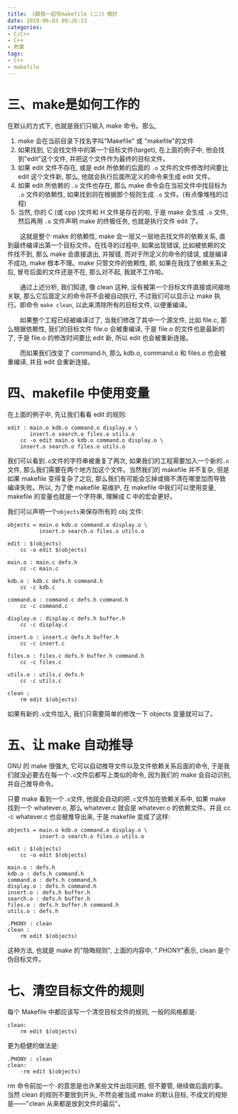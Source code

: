 ```yaml
---
title: 《跟我一起写makefile (二)》摘抄
date: 2019-06-03 09:26:13
categories:
- C/C++
- C++
- 积累
tags:
- C++
- makefile
---
```


# 三、make是如何工作的

在默认的方式下, 也就是我们只输入 make 命令。那么,

1. make 会在当前目录下找名字叫"Makefile" 或 "makefile"的文件
2. 如果找到, 它会找文件中的第一个目标文件(target), 在上面的例子中, 他会找到"edit"这个文件, 并把这个文件作为最终的目标文件。
3. 如果 edit 文件不存在, 或是 edit 所依赖的后面的 `.o` 文件的文件修改时间要比 edit 这个文件新, 那么, 他就会执行后面所定义的命令来生成 edit 文件。
4. 如果 edit 所依赖的 `.o` 文件也存在, 那么 make 命令会在当前文件中找目标为 `.o` 文件的依赖性, 如果找到则在根据那个规则生成 `.o` 文件。(有点像堆栈的过程)
5. 当然, 你的 C (或 cpp )文件和 H 文件是存在的啦, 于是 make 会生成 `.o` 文件, 然后再用 `.o` 文件声明 make 的终极任务, 也就是执行文件 edit 了。

<!--more-->

&emsp;&emsp;这就是整个 make 的依赖性, make 会一层又一层地去找文件的依赖关系, 直到最终编译出第一个目标文件。在找寻的过程中, 如果出现错误, 比如被依赖的文件找不到, 那么 make 会直接退出, 并报错, 而对于所定义的命令的错误, 或是编译不成功, make 根本不理。make 只管文件的依赖性, 即, 如果在我找了依赖关系之后, 冒号后面的文件还是不在, 那么对不起, 我就不工作啦。

&emsp;&emsp;通过上述分析, 我们知道, 像 clean 这种, 没有被第一个目标文件直接或间接地关联, 那么它后面定义的命令将不会被自动执行, 不过我们可以显示让 make 执行。即命令 `make clean`, 以此来清除所有的目标文件, 以便重编译。

&emsp;&emsp;如果整个工程已经被编译过了, 当我们修改了其中一个源文件, 比如 file.c, 那么根据依赖性, 我们的目标文件 file.o 会被重编译, 于是 file.o 的文件也是最新的了, 于是 file.o 的修改时间要比 edit 新, 所以 edit 也会被重新连接。

&emsp;&emsp;而如果我们改变了 command.h, 那么 kdb.o, command.o 和 files.o 也会被重编译, 并且 edit 会重新连接。

# 四、makefile 中使用变量

在上面的例子中, 先让我们看看 edit 的规则:

```
edit : main.o kdb.o command.o display.o \
       insert.o search.o files.o utils.o
	cc -o edit main.o kdb.o command.o display.o \
	insert.o search.o files.o utils.o
```

我们可以看到`.o`文件的字符串被重复了两次, 如果我们的工程需要加入一个新的`.o`文件, 那么我们需要在两个地方加这个文件。当然我们的 makefile 并不复杂, 但是如果 makefile 变得复杂了之后, 那么我们有可能会忘掉或搞不清在哪里加而导致编译失败。所以, 为了使 makefile 易维护, 在 makefile 中我们可以使用变量, makefile 的变量也就是一个字符串, 理解成 C 中的宏会更好。

我们可以声明一个`objects`来保存所有的 obj 文件:

```
objects = main.o kdb.o command.o display.o \
          insert.o search.o files.o utils.o

edit : $(objects)
	cc -o edit $(objects)

main.o : main.c defs.h
	cc -c main.c

kdb.o : kdb.c defs.h command.h
	cc -c kdb.c

command.o : command.c defs.h command.h
	cc -c command.c

display.o : display.c defs.h buffer.h
	cc -c display.c

insert.o : insert.c defs.h buffer.h
	cc -c insert.c

files.o : files.c defs.h buffer.h command.h
	cc -c files.c

utils.o : utils.c defs.h
	cc -c utils.c

clean :
	rm edit $(objects)
```

如果有新的`.o`文件加入, 我们只需要简单的修改一下 objects 变量就可以了。

# 五、让 make 自动推导

GNU 的 make 很强大, 它可以自动推导文件以及文件依赖关系后面的命令, 于是我们就没必要去在每一个`.o`文件后都写上类似的命令, 因为我们的 make 会自动识别, 并自己推导命令。

只要 make 看到一个`.o`文件, 他就会自动的把`.c`文件加在依赖关系中, 如果 make 找到一个 whatever.o, 那么 whatever.c 就会是 whatever.o 的依赖文件。并且 cc -c whatever.c 也会被推导出来, 于是 makefile 变成了这样:

```
objects = main.o kdb.o command.o display.o \
          insert.o search.o files.o utils.o

edit : $(objects)
	cc -o edit $(objects)

main.o : defs.h
kdb.o : defs.h command.h
command.o : defs.h command.h
display.o : defs.h command.h
insert.o : defs.h buffer.h
search.o : defs.h buffer.h
files.o : defs.h buffer.h command.h
utils.o : defs.h

.PHONY : clean
clean :
	rm edit $(objects)
```

这种方法, 也就是 make 的"隐晦规则", 上面的内容中, ".PHONY"表示, clean 是个伪目标文件。

# 七、清空目标文件的规则

每个 Makefile 中都应该写一个清空目标文件的规则, 一般的风格都是:

```
clean:
	rm edit $(objects)
```

更为稳健的做法是:

```
.PHONY : clean
clean:
	-rm edit $(objects)
```

rm 命令前加一个`-`的意思是也许某些文件出现问题, 但不要管, 继续做后面的事。当然 clean 的规则不要放到开头, 不然会被当成 make 的默认目标, 不成文的规矩是——"clean 从来都是放到文件的最后"。
